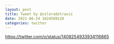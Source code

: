 ```yaml
--- 
layout: post 
title: Tweet by @coloradotravis 
date: 2021-06-24 1624589120 
categories: twitter 
--- 
```

https://twitter.com/o/status/1408254933934116865